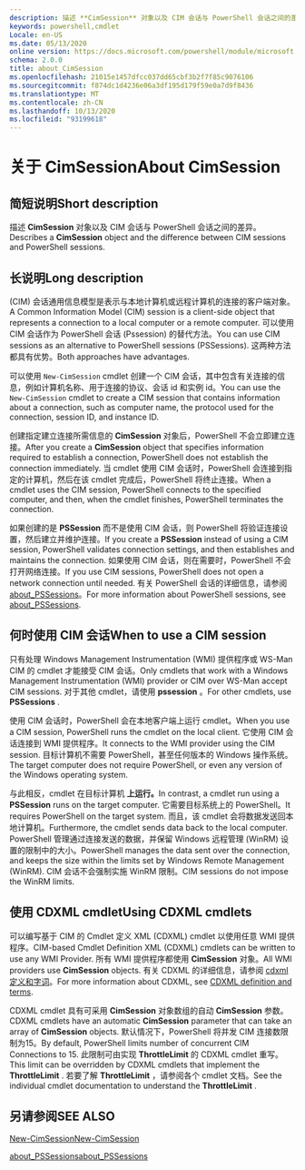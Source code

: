 ```yaml
---
description: 描述 **CimSession** 对象以及 CIM 会话与 PowerShell 会话之间的差异。
keywords: powershell,cmdlet
Locale: en-US
ms.date: 05/13/2020
online version: https://docs.microsoft.com/powershell/module/microsoft.powershell.core/about/about_cimsession?view=powershell-7&WT.mc_id=ps-gethelp
schema: 2.0.0
title: about_CimSession
ms.openlocfilehash: 21015e1457dfcc037dd65cbf3b2f7f85c9076106
ms.sourcegitcommit: f874dc1d4236e06a3df195d179f59e0a7d9f8436
ms.translationtype: MT
ms.contentlocale: zh-CN
ms.lasthandoff: 10/13/2020
ms.locfileid: "93199618"
---
```

# <a name="about-cimsession"></a><span data-ttu-id="1c6b3-104">关于 CimSession</span><span class="sxs-lookup"><span data-stu-id="1c6b3-104">About CimSession</span></span>

## <a name="short-description"></a><span data-ttu-id="1c6b3-105">简短说明</span><span class="sxs-lookup"><span data-stu-id="1c6b3-105">Short description</span></span>
<span data-ttu-id="1c6b3-106">描述 **CimSession** 对象以及 CIM 会话与 PowerShell 会话之间的差异。</span><span class="sxs-lookup"><span data-stu-id="1c6b3-106">Describes a **CimSession** object and the difference between CIM sessions and PowerShell sessions.</span></span>

## <a name="long-description"></a><span data-ttu-id="1c6b3-107">长说明</span><span class="sxs-lookup"><span data-stu-id="1c6b3-107">Long description</span></span>

<span data-ttu-id="1c6b3-108"> (CIM) 会话通用信息模型是表示与本地计算机或远程计算机的连接的客户端对象。</span><span class="sxs-lookup"><span data-stu-id="1c6b3-108">A Common Information Model (CIM) session is a client-side object that represents a connection to a local computer or a remote computer.</span></span> <span data-ttu-id="1c6b3-109">可以使用 CIM 会话作为 PowerShell 会话 (Pssession) 的替代方法。</span><span class="sxs-lookup"><span data-stu-id="1c6b3-109">You can use CIM sessions as an alternative to PowerShell sessions (PSSessions).</span></span> <span data-ttu-id="1c6b3-110">这两种方法都具有优势。</span><span class="sxs-lookup"><span data-stu-id="1c6b3-110">Both approaches have advantages.</span></span>

<span data-ttu-id="1c6b3-111">可以使用 `New-CimSession` cmdlet 创建一个 CIM 会话，其中包含有关连接的信息，例如计算机名称、用于连接的协议、会话 id 和实例 id。</span><span class="sxs-lookup"><span data-stu-id="1c6b3-111">You can use the `New-CimSession` cmdlet to create a CIM session that contains information about a connection, such as computer name, the protocol used for the connection, session ID, and instance ID.</span></span>

<span data-ttu-id="1c6b3-112">创建指定建立连接所需信息的 **CimSession** 对象后，PowerShell 不会立即建立连接。</span><span class="sxs-lookup"><span data-stu-id="1c6b3-112">After you create a **CimSession** object that specifies information required to establish a connection, PowerShell does not establish the connection immediately.</span></span> <span data-ttu-id="1c6b3-113">当 cmdlet 使用 CIM 会话时，PowerShell 会连接到指定的计算机，然后在该 cmdlet 完成后，PowerShell 将终止连接。</span><span class="sxs-lookup"><span data-stu-id="1c6b3-113">When a cmdlet uses the CIM session, PowerShell connects to the specified computer, and then, when the cmdlet finishes, PowerShell terminates the connection.</span></span>

<span data-ttu-id="1c6b3-114">如果创建的是 **PSSession** 而不是使用 CIM 会话，则 PowerShell 将验证连接设置，然后建立并维护连接。</span><span class="sxs-lookup"><span data-stu-id="1c6b3-114">If you create a **PSSession** instead of using a CIM session, PowerShell validates connection settings, and then establishes and maintains the connection.</span></span> <span data-ttu-id="1c6b3-115">如果使用 CIM 会话，则在需要时，PowerShell 不会打开网络连接。</span><span class="sxs-lookup"><span data-stu-id="1c6b3-115">If you use CIM sessions, PowerShell does not open a network connection until needed.</span></span> <span data-ttu-id="1c6b3-116">有关 PowerShell 会话的详细信息，请参阅 [about_PSSessions](about_PSSessions.md)。</span><span class="sxs-lookup"><span data-stu-id="1c6b3-116">For more information about PowerShell sessions, see [about_PSSessions](about_PSSessions.md).</span></span>

## <a name="when-to-use-a-cim-session"></a><span data-ttu-id="1c6b3-117">何时使用 CIM 会话</span><span class="sxs-lookup"><span data-stu-id="1c6b3-117">When to use a CIM session</span></span>

<span data-ttu-id="1c6b3-118">只有处理 Windows Management Instrumentation (WMI) 提供程序或 WS-Man CIM 的 cmdlet 才能接受 CIM 会话。</span><span class="sxs-lookup"><span data-stu-id="1c6b3-118">Only cmdlets that work with a Windows Management Instrumentation (WMI) provider or CIM over WS-Man accept CIM sessions.</span></span> <span data-ttu-id="1c6b3-119">对于其他 cmdlet，请使用 **pssession** 。</span><span class="sxs-lookup"><span data-stu-id="1c6b3-119">For other cmdlets, use **PSSessions** .</span></span>

<span data-ttu-id="1c6b3-120">使用 CIM 会话时，PowerShell 会在本地客户端上运行 cmdlet。</span><span class="sxs-lookup"><span data-stu-id="1c6b3-120">When you use a CIM session, PowerShell runs the cmdlet on the local client.</span></span> <span data-ttu-id="1c6b3-121">它使用 CIM 会话连接到 WMI 提供程序。</span><span class="sxs-lookup"><span data-stu-id="1c6b3-121">It connects to the WMI provider using the CIM session.</span></span> <span data-ttu-id="1c6b3-122">目标计算机不需要 PowerShell，甚至任何版本的 Windows 操作系统。</span><span class="sxs-lookup"><span data-stu-id="1c6b3-122">The target computer does not require PowerShell, or even any version of the Windows operating system.</span></span>

<span data-ttu-id="1c6b3-123">与此相反，cmdlet 在目标计算机 **上运行。**</span><span class="sxs-lookup"><span data-stu-id="1c6b3-123">In contrast, a cmdlet run using a **PSSession** runs on the target computer.</span></span>
<span data-ttu-id="1c6b3-124">它需要目标系统上的 PowerShell。</span><span class="sxs-lookup"><span data-stu-id="1c6b3-124">It requires PowerShell on the target system.</span></span> <span data-ttu-id="1c6b3-125">而且，该 cmdlet 会将数据发送回本地计算机。</span><span class="sxs-lookup"><span data-stu-id="1c6b3-125">Furthermore, the cmdlet sends data back to the local computer.</span></span> <span data-ttu-id="1c6b3-126">PowerShell 管理通过连接发送的数据，并保留 Windows 远程管理 (WinRM) 设置的限制中的大小。</span><span class="sxs-lookup"><span data-stu-id="1c6b3-126">PowerShell manages the data sent over the connection, and keeps the size within the limits set by Windows Remote Management (WinRM).</span></span> <span data-ttu-id="1c6b3-127">CIM 会话不会强制实施 WinRM 限制。</span><span class="sxs-lookup"><span data-stu-id="1c6b3-127">CIM sessions do not impose the WinRM limits.</span></span>

## <a name="using-cdxml-cmdlets"></a><span data-ttu-id="1c6b3-128">使用 CDXML cmdlet</span><span class="sxs-lookup"><span data-stu-id="1c6b3-128">Using CDXML cmdlets</span></span>

<span data-ttu-id="1c6b3-129">可以编写基于 CIM 的 Cmdlet 定义 XML (CDXML) cmdlet 以使用任意 WMI 提供程序。</span><span class="sxs-lookup"><span data-stu-id="1c6b3-129">CIM-based Cmdlet Definition XML (CDXML) cmdlets can be written to use any WMI Provider.</span></span> <span data-ttu-id="1c6b3-130">所有 WMI 提供程序都使用 **CimSession** 对象。</span><span class="sxs-lookup"><span data-stu-id="1c6b3-130">All WMI providers use **CimSession** objects.</span></span> <span data-ttu-id="1c6b3-131">有关 CDXML 的详细信息，请参阅 [cdxml 定义和字词](/previous-versions/windows/desktop/wmi_v2/cdxml-overview)。</span><span class="sxs-lookup"><span data-stu-id="1c6b3-131">For more information about CDXML, see [CDXML definition and terms](/previous-versions/windows/desktop/wmi_v2/cdxml-overview).</span></span>

<span data-ttu-id="1c6b3-132">CDXML cmdlet 具有可采用 **CimSession** 对象数组的自动 **CimSession** 参数。</span><span class="sxs-lookup"><span data-stu-id="1c6b3-132">CDXML cmdlets have an automatic **CimSession** parameter that can take an array of **CimSession** objects.</span></span> <span data-ttu-id="1c6b3-133">默认情况下，PowerShell 将并发 CIM 连接数限制为15。</span><span class="sxs-lookup"><span data-stu-id="1c6b3-133">By default, PowerShell limits number of concurrent CIM Connections to 15.</span></span> <span data-ttu-id="1c6b3-134">此限制可由实现 **ThrottleLimit** 的 CDXML cmdlet 重写。</span><span class="sxs-lookup"><span data-stu-id="1c6b3-134">This limit can be overridden by CDXML cmdlets that implement the **ThrottleLimit** .</span></span> <span data-ttu-id="1c6b3-135">若要了解 **ThrottleLimit** ，请参阅各个 cmdlet 文档。</span><span class="sxs-lookup"><span data-stu-id="1c6b3-135">See the individual cmdlet documentation to understand the **ThrottleLimit** .</span></span>

## <a name="see-also"></a><span data-ttu-id="1c6b3-136">另请参阅</span><span class="sxs-lookup"><span data-stu-id="1c6b3-136">SEE ALSO</span></span>

[<span data-ttu-id="1c6b3-137">New-CimSession</span><span class="sxs-lookup"><span data-stu-id="1c6b3-137">New-CimSession</span></span>](xref:CimCmdlets.New-CimSession)

[<span data-ttu-id="1c6b3-138">about_PSSessions</span><span class="sxs-lookup"><span data-stu-id="1c6b3-138">about_PSSessions</span></span>](about_PSSessions.md)

